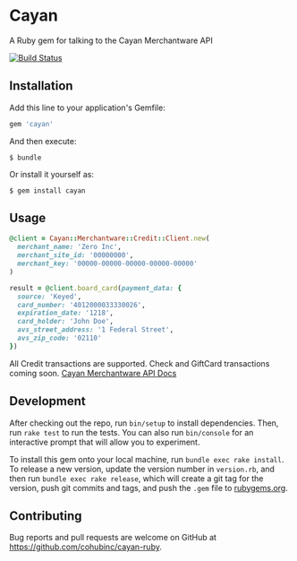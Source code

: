 # Cayan

A Ruby gem for talking to the Cayan Merchantware API

[![Build Status](https://travis-ci.com/cohubinc/cayan-ruby.svg?branch=master)](https://travis-ci.com/cohubinc/cayan-ruby)

## Installation

Add this line to your application's Gemfile:

```ruby
gem 'cayan'
```

And then execute:

```shell
$ bundle
```

Or install it yourself as:

```shell
$ gem install cayan
```

## Usage

```ruby
@client = Cayan::Merchantware::Credit::Client.new(
  merchant_name: 'Zero Inc',
  merchant_site_id: '00000000',
  merchant_key: '00000-00000-00000-00000-00000'
)

result = @client.board_card(payment_data: {
  source: 'Keyed',
  card_number: '4012000033330026',
  expiration_date: '1218',
  card_holder: 'John Doe',
  avs_street_address: '1 Federal Street',
  avs_zip_code: '02110'
})
```

All Credit transactions are supported. Check and GiftCard transactions coming soon.
[Cayan Merchantware API Docs](https://cayan.com/developers/merchantware/merchantware-4-5/credit)

##

## Development

After checking out the repo, run `bin/setup` to install dependencies. Then, run `rake test` to run the tests. You can also run `bin/console` for an interactive prompt that will allow you to experiment.

To install this gem onto your local machine, run `bundle exec rake install`. To release a new version, update the version number in `version.rb`, and then run `bundle exec rake release`, which will create a git tag for the version, push git commits and tags, and push the `.gem` file to [rubygems.org](https://rubygems.org).

## Contributing

Bug reports and pull requests are welcome on GitHub at https://github.com/cohubinc/cayan-ruby.
